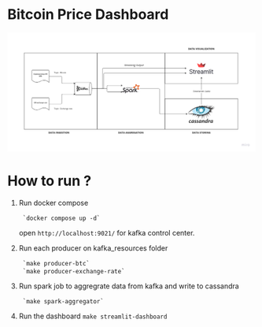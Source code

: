 # Bitcoin Price Dashboard

![data-pipeline](./docs/data-pipeline.png)

# How to run ?

1. Run docker compose
        
        `docker compose up -d`
    
    open `http://localhost:9021/` for kafka control center.

2. Run each producer on kafka_resources folder
    
        `make producer-btc`
        `make producer-exchange-rate`

3. Run spark job to aggregrate data from kafka and write to cassandra
    
        `make spark-aggregator`

4. Run the dashboard
        `make streamlit-dashboard`